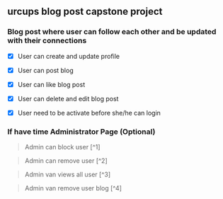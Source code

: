 ## urcups blog post capstone project

### Blog post where user can follow each other and be updated with their connections

- [x] User can create and update profile

- [x] User can post blog

- [x] User can like blog post

- [x] User can delete and edit blog post

- [x] User need to be activate before she/he can login

### If have time Administrator Page (Optional)

> Admin can block user [^1]

> Admin can remove user [^2]

> Admin van views all user [^3]

> Admin van remove user blog [^4]
